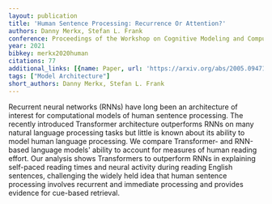 ```yaml
---
layout: publication
title: 'Human Sentence Processing: Recurrence Or Attention?'
authors: Danny Merkx, Stefan L. Frank
conference: Proceedings of the Workshop on Cognitive Modeling and Computational Linguistics
year: 2021
bibkey: merkx2020human
citations: 77
additional_links: [{name: Paper, url: 'https://arxiv.org/abs/2005.09471'}]
tags: ["Model Architecture"]
short_authors: Danny Merkx, Stefan L. Frank
---
```

Recurrent neural networks (RNNs) have long been an architecture of interest
for computational models of human sentence processing. The recently introduced
Transformer architecture outperforms RNNs on many natural language processing
tasks but little is known about its ability to model human language processing.
We compare Transformer- and RNN-based language models' ability to account for
measures of human reading effort. Our analysis shows Transformers to outperform
RNNs in explaining self-paced reading times and neural activity during reading
English sentences, challenging the widely held idea that human sentence
processing involves recurrent and immediate processing and provides evidence
for cue-based retrieval.
